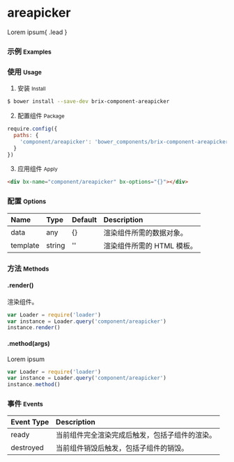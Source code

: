 # areapicker

Lorem ipsum{ .lead }

### 示例 <small>Examples</small>

<div bx-name="component/areapicker" bx-options="{}"></div>

### 使用 <small>Usage</small>

1. 安装 <small>Install</small>

  ```sh
  $ bower install --save-dev brix-component-areapicker
  ```

2. 配置组件 <small>Package</small>

  ```js
  require.config({
    paths: {
      'component/areapicker': 'bower_components/brix-component-areapicker/areapicker'
    }
  })
  ```

3. 应用组件 <small>Apply</small>

  ```html
  <div bx-name="component/areapicker" bx-options="{}"></div>
  ```

### 配置 <small>Options</small>

Name | Type | Default | Description
:--- | :--- | :------ | :----------
data | any | {} | 渲染组件所需的数据对象。
template | string | '' | 渲染组件所需的 HTML 模板。

### 方法 <small>Methods</small>

#### .render()

渲染组件。

```js
var Loader = require('loader')
var instance = Loader.query('component/areapicker')
instance.render()
```

#### .method(args)

Lorem ipsum

```js
var Loader = require('loader')
var instance = Loader.query('component/areapicker')
instance.method()
```

### 事件 <small>Events</small>

Event Type | Description
:--------- | :----------
ready | 当前组件完全渲染完成后触发，包括子组件的渲染。
destroyed | 当前组件销毁后触发，包括子组件的销毁。

